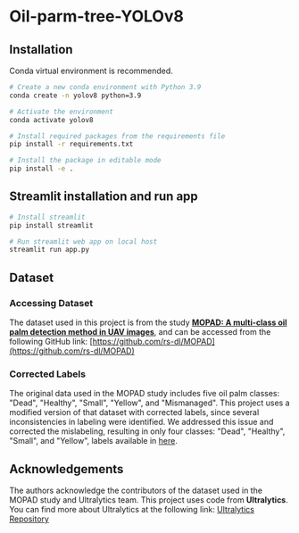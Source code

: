 # Oil-parm-tree-YOLOv8

## Installation

Conda virtual environment is recommended.

```bash
# Create a new conda environment with Python 3.9
conda create -n yolov8 python=3.9

# Activate the environment
conda activate yolov8

# Install required packages from the requirements file
pip install -r requirements.txt

# Install the package in editable mode
pip install -e .

```

## Streamlit installation and run app

```bash
# Install streamlit
pip install streamlit

# Run streamlit web app on local host
streamlit run app.py
```

## Dataset

### Accessing Dataset  
The dataset used in this project is from the study [**MOPAD: A multi-class oil palm detection method in UAV images**](https://doi.org/10.1016/j.isprsjprs.2021.01.008), and can be accessed from the following GitHub link: [https://github.com/rs-dl/MOPAD](https://github.com/rs-dl/MOPAD)

### Corrected Labels
The original data used in the MOPAD study includes five oil palm classes: "Dead", "Healthy", "Small", "Yellow", and "Mismanaged". This project uses a modified version of that dataset with corrected labels, since several inconsistencies in labeling were identified. We addressed this issue and corrected the mislabeling, resulting in only four classes: "Dead", "Healthy", "Small", and "Yellow", labels available in [here](https://github.com/SIIT-DL/Oil-parm-tree-YOLOv8/tree/main/updated%20labels).  


## Acknowledgements

The authors acknowledge the contributors of the dataset used in the MOPAD study and Ultralytics team. This project uses code from **Ultralytics**. You can find more about Ultralytics at the following link: [Ultralytics Repository](https://github.com/ultralytics)
